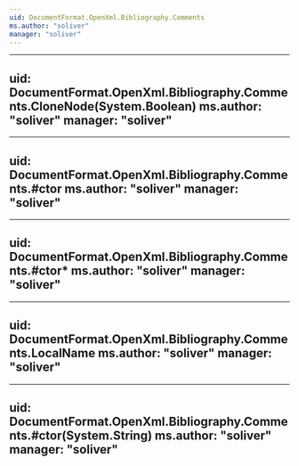 ```yaml
---
uid: DocumentFormat.OpenXml.Bibliography.Comments
ms.author: "soliver"
manager: "soliver"
---
```


---
uid: DocumentFormat.OpenXml.Bibliography.Comments.CloneNode(System.Boolean)
ms.author: "soliver"
manager: "soliver"
---

---
uid: DocumentFormat.OpenXml.Bibliography.Comments.#ctor
ms.author: "soliver"
manager: "soliver"
---

---
uid: DocumentFormat.OpenXml.Bibliography.Comments.#ctor*
ms.author: "soliver"
manager: "soliver"
---

---
uid: DocumentFormat.OpenXml.Bibliography.Comments.LocalName
ms.author: "soliver"
manager: "soliver"
---

---
uid: DocumentFormat.OpenXml.Bibliography.Comments.#ctor(System.String)
ms.author: "soliver"
manager: "soliver"
---
